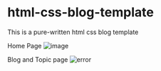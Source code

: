 # html-css-blog-template
This is a pure-written html css blog template

Home Page
![image](https://github.com/web-dev-nav/html-css-blog-template/assets/110724391/2eb71327-e5dd-46df-9481-7fa6c57a4f3a)

Blog and Topic page
![error](https://github.com/web-dev-nav/html-css-blog-template/assets/110724391/9ffa3a9d-fa32-47a7-9888-7063baee8491)
